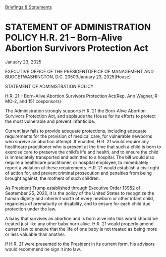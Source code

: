 [Briefings &amp; Statements](https://www.whitehouse.gov/briefings-statements/)

# 					STATEMENT OF ADMINISTRATION POLICY H.R. 21 – Born-Alive Abortion Survivors Protection Act 				

January 23, 2025

EXECUTIVE OFFICE OF THE PRESIDENTOFFICE OF MANAGEMENT AND BUDGETWASHINGTON, D.C. 20503January 23, 2025(House)

STATEMENT OF ADMINISTRATION POLICY

H.R. 21 – Born-Alive Abortion Survivors Protection Act(Rep. Ann Wagner, R-MO-2, and 151 cosponsors)

The Administration strongly supports H.R. 21 the Born-Alive Abortion Survivors Protection Act, and applauds the House for its efforts to protect the most vulnerable and prevent infanticide.

Current law fails to provide adequate protections, including adequate requirements for the provision of medical care, for vulnerable newborns who survive an abortion attempt. If enacted, H.R. 21 would require any healthcare practitioner who is present at the time that such a child is born to exercise care to preserve the child’s life and health, and to ensure the child is immediately transported and admitted to a hospital. The bill would also require a healthcare practitioner, or hospital employee, to immediately report a violation of these requirements. H.R. 21 would establish a civil right of action for, and prevent criminal prosecution and penalties from being brought against, the mothers of such children.

As President Trump established through Executive Order 13952 of September 25, 2020, it is the policy of the United States to recognize the human dignity and inherent worth of every newborn or other infant child, regardless of prematurity or disability, and to ensure for each child due protection under the law.

A baby that survives an abortion and is born alive into this world should be treated just like any other baby born alive. H.R. 21 would properly amend current law to ensure that the life of one baby is not treated as being more or less valuable than another.

If H.R. 21 were presented to the President in its current form, his advisors would recommend he sign it into law.
